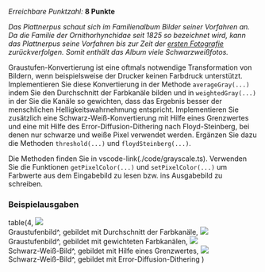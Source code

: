 *Erreichbare Punktzahl:* **8 Punkte**

*Das Plattnerpus schaut sich im Familienalbum Bilder seiner Vorfahren an. Da die Familie der Ornithorhynchidae seit 1825 so bezeichnet wird, kann das Plattnerpus seine Vorfahren bis zur Zeit der [ersten Fotografie](https://de.wikipedia.org/wiki/Blick_aus_dem_Arbeitszimmer) zurückverfolgen. Somit enthält das Album viele Schwarzweißfotos.*

Graustufen-Konvertierung ist eine oftmals notwendige Transformation von Bildern, wenn beispielsweise der Drucker keinen Farbdruck unterstützt. Implementieren Sie diese Konvertierung in der Methode `averageGray(...)` indem Sie den Durchschnitt der Farbkanäle bilden und in `weightedGray(...)` in der Sie die Kanäle so gewichten, dass das Ergebnis besser der menschlichen Helligkeitswahrnehmung entspricht. Implementieren Sie zusätzlich eine Schwarz-Weiß-Konvertierung mit Hilfe eines Grenzwertes und eine mit Hilfe des Error-Diffusion-Dithering nach Floyd-Steinberg, bei denen nur schwarze und weiße Pixel verwendet werden. Ergänzen Sie dazu die Methoden `threshold(...)` und `floydSteinberg(...)`.

Die Methoden finden Sie in vscode-link(./code/grayscale.ts). Verwenden Sie die Funktionen `getPixelColor(...)` und `setPixelColor(...)` um Farbwerte aus dem Eingabebild zu lesen bzw. ins Ausgabebild zu schreiben.

### Beispielausgaben

table(4,
    ![](./img/gray_average.png)<br>
    Graustufenbild^, gebildet mit Durchschnitt der Farbkanäle,
    ![](./img/gray_weighted.png)<br>
    Graustufenbild^, gebildet mit gewichteten Farbkanälen,
    ![](./img/bw_threshold.png)<br>
    Schwarz-Weiß-Bild^, gebildet mit Hilfe eines Grenzwertes,
    ![](./img/bw_floyd_steinberg.png)<br>
    Schwarz-Weiß-Bild^, gebildet mit Error-Diffusion-Dithering
)
